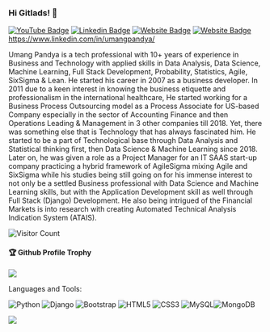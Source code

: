 ### Hi Gitlads! 👋

[![YouTube Badge](https://img.shields.io/badge/YouTube-UmangPandya-red)](https://www.youtube.com/channel/UCgsA6fS26e005iNvDmt84ag)
[![Linkedin Badge](https://img.shields.io/badge/-UmangPandya-blue?style=flat-square&logo=Linkedin&logoColor=white&link=https://www.linkedin.com/in/umangpandya/)](https://www.linkedin.com/in/umangpandya/)
[![Website Badge](https://img.shields.io/badge/WebSite-UmangPandya-green)](https://www.stocto.com)
[![Website Badge](https://img.shields.io/badge/StackOverflow-UmangPandya-yellow)](https://stackoverflow.com/users/19645108/umangpandya)https://www.linkedin.com/in/umangpandya/

Umang Pandya is a tech professional with 10+ years of experience in Business and Technology with applied skills in Data Analysis, Data Science, Machine Learning, Full Stack Development, Probability, Statistics, Agile, SixSigma & Lean. He started his career in 2007 as a business developer. In 2011 due to a keen interest in knowing the business etiquette and professionalism in the international healthcare, He started working for a Business Process Outsourcing model as a Process Associate for US-based Company especially in the sector of Accounting Finance and then Operations Leading & Management in 3 other companies till 2018. Yet, there was something else that is Technology that has always fascinated him. He started to be a part of Technological base through Data Analysis and Statistical thinking first, then Data Science & Machine Learning since 2018. Later on, he was given a role as a Project Manager for an IT SAAS start-up company practicing a hybrid framework of AgileSigma mixing Agile and SixSigma while his studies being still going on for his immense interest to not only be a settled Business professional with Data Science and Machine Learning skills, but with the Application Development skill as well through Full Stack (Django) Development. He also being intrigued of the Financial Markets is into research with creating Automated Technical Analysis Indication System (ATAIS).


![Visitor Count](https://profile-counter.glitch.me/Umang-Pandya/count.svg)

<div>
  <h4>🏆 Github Profile Trophy</h4>
  <a href="https://github.com/ryo-ma/github-profile-trophy">
    <img src="https://github-profile-trophy.vercel.app/?username=Umang-Pandya&column=7"/>
  </a>
</div>

Languages and Tools: 

<img alt="Python" src="https://img.shields.io/badge/python-v3.7-blue.svg?style=flat&logoColor=white"/> <img alt="Django" src=https://img.shields.io/badge/Django-Full%20Stack-yellowgreen/> <img alt="Bootstrap" src="https://img.shields.io/badge/bootstrap-%23563D7C.svg?style=flat-square&logo=bootstrap&logoColor=white"/> <img alt="HTML5" src="https://img.shields.io/badge/html5-%23E34F26.svg?style=flat-square&logo=html5&logoColor=white"/> <img alt="CSS3" src="https://img.shields.io/badge/css3-%231572B6.svg?style=flat-square&logo=css3&logoColor=white"/> <img alt="MySQL" src="https://img.shields.io/badge/mysql-%2300f.svg?style=flat-square&logo=mysql&logoColor=white"/><img alt="MongoDB" src ="https://img.shields.io/badge/MongoDB-%234ea94b.svg?style=flat-square&logo=mongodb&logoColor=white"/>

![](https://activity-graph.herokuapp.com/graph?username=Umang-Pandya&theme=react-dark&area=true)
<!--
**Umang-Pandya/Umang-Pandya** is a ✨ _special_ ✨ repository because its `README.md` (this file) appears on your GitHub profile.

Here are some ideas to get you started:

- 🔭 I’m currently working on ...
- 🌱 I’m currently learning ...
- 👯 I’m looking to collaborate on ...
- 🤔 I’m looking for help with ...
- 💬 Ask me about ...
- 📫 How to reach me: ...
- 😄 Pronouns: ...
- ⚡ Fun fact: .....

-->
